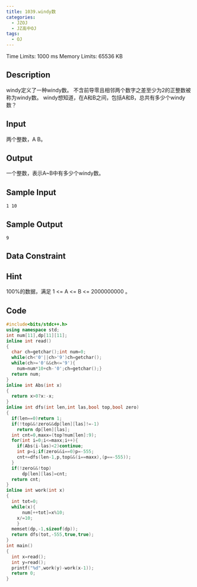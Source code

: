 ```yaml
---
title: 1039.windy数
categories:
  - JZOJ
  - JZ高中OJ
tags:
  - OJ
---
```


Time Limits: 1000 ms  Memory Limits: 65536 KB  

## Description

windy定义了一种windy数。
不含前导零且相邻两个数字之差至少为2的正整数被称为windy数。
windy想知道，在A和B之间，包括A和B，总共有多少个windy数？



## Input

两个整数，A B。

## Output

一个整数，表示A~B中有多少个windy数。

## Sample Input

```
1 10
```

## Sample Output

```
9
```

## Data Constraint

 

## Hint

100%的数据，满足 1 <= A <= B <= 2000000000 。

## Code

```cpp
#include<bits/stdc++.h>
using namespace std;
int num[11],dp[11][11];
inline int read()
{
  char ch=getchar();int num=0;
  while(ch<'0'||ch>'9')ch=getchar();
  while(ch>='0'&&ch<='9'){
    num=num*10+ch-'0';ch=getchar();}
  return num;
}
inline int Abs(int x)
{
  return x>0?x:-x;
}
inline int dfs(int len,int las,bool top,bool zero)
{
  if(len==0)return 1;
  if(!top&&!zero&&dp[len][las]!=-1)
    return dp[len][las];
  int cnt=0,maxx=(top?num[len]:9);
  for(int i=0;i<=maxx;i++){
    if(Abs(i-las)<2)continue;
    int p=i;if(zero&&i==0)p=-555;
    cnt+=dfs(len-1,p,top&&(i==maxx),(p==-555));
  }
  if(!zero&&!top)
      dp[len][las]=cnt;
  return cnt;
}
inline int work(int x)
{
  int tot=0;
  while(x){
      num[++tot]=x%10;
    x/=10;
    }
  memset(dp,-1,sizeof(dp));
  return dfs(tot,-555,true,true);
}
int main()
{
  int x=read();
  int y=read();
  printf("%d",work(y)-work(x-1));
  return 0;
}
```

